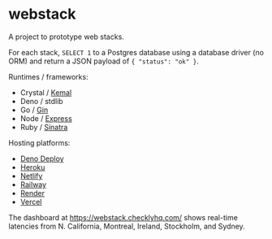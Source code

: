 # webstack

A project to prototype web stacks.

For each stack,
`SELECT 1` to a Postgres database
using a database driver (no ORM)
and return a JSON payload of `{ "status": "ok" }`.

Runtimes / frameworks:

* Crystal / [Kemal](https://kemalcr.com/)
* Deno / stdlib
* Go / [Gin](https://github.com/gin-gonic/gin)
* Node / [Express](https://expressjs.com/)
* Ruby / [Sinatra](http://sinatrarb.com/)

Hosting platforms:

* [Deno Deploy](https://deno.com/deploy)
* [Heroku](https://heroku.com)
* [Netlify](https://netlify.com)
* [Railway](https://railway.app)
* [Render](https://render.com)
* [Vercel](https://vercel.com)

The dashboard at <https://webstack.checklyhq.com/>
shows real-time latencies from
N. California, Montreal, Ireland, Stockholm, and Sydney.
